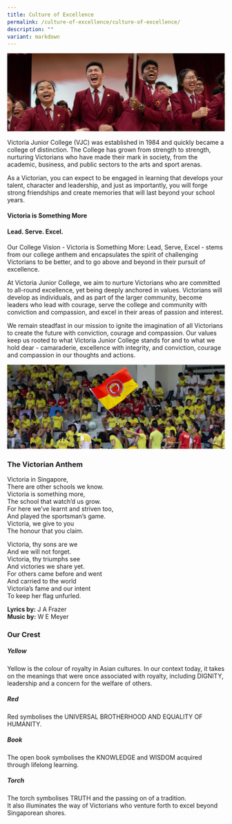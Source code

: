 ```yaml
---
title: Culture of Excellence
permalink: /culture-of-excellence/culture-of-excellence/
description: ""
variant: markdown
---
```

![](/images/Culture-of-Excellence-banner-1024x365.jpg)

Victoria Junior College (VJC) was established in 1984 and quickly became a college of distinction. The College has grown from strength to strength, nurturing Victorians who have made their mark in society, from the academic, business, and public sectors to the arts and sport arenas.  
  
As a Victorian, you can expect to be engaged in learning that develops your talent, character and leadership, and just as importantly, you will forge strong friendships and create memories that will last beyond your school years.

#### Victoria is Something More

#### Lead. Serve. Excel.

Our College Vision - Victoria is Something More: Lead, Serve, Excel - stems from our college anthem and encapsulates the spirit of challenging Victorians to be better, and to go above and beyond in their pursuit of excellence. 

At Victoria Junior College, we aim to nurture Victorians who are committed to all-round excellence, yet being deeply anchored in values. Victorians will develop as individuals, and as part of the larger community, become leaders who lead with courage, serve the college and community with conviction and compassion, and excel in their areas of passion and interest.

We remain steadfast in our mission to ignite the imagination of all Victorians to create the future with conviction, courage and compassion. Our values keep us rooted to what Victoria Junior College stands for and to what we hold dear - camaraderie, excellence with integrity, and conviction, courage and compassion in our thoughts and actions.

![](/images/Crest-and-Anthem-Banner-1-1024x394.jpg)
### The Victorian Anthem

Victoria in Singapore,  
There are other schools we know.  
Victoria is something more,  
The school that watch’d us grow.  
For here we’ve learnt and striven too,  
And played the sportsman’s game.  
Victoria, we give to you  
The honour that you claim.

Victoria, thy sons are we  
And we will not forget.  
Victoria, thy triumphs see  
And victories we share yet.  
For others came before and went  
And carried to the world  
Victoria’s fame and our intent  
To keep her flag unfurled.

**Lyrics by:** J A Frazer  
**Music by:** W E Meyer

### Our Crest

##### **Yellow**

Yellow is the colour of royalty in Asian cultures. In our context today, it takes on the meanings that were once associated with royalty, including DIGNITY, leadership and a concern for the welfare of others.

##### **Red**

Red symbolises the UNIVERSAL BROTHERHOOD AND EQUALITY OF HUMANITY.

##### **Book**

The open book symbolises the KNOWLEDGE and WISDOM acquired through lifelong learning.

##### **Torch**

The torch symbolises TRUTH and the passing on of a tradition.  
It also illuminates the way of Victorians who venture forth to excel beyond Singaporean shores.